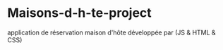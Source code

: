 # Maisons-d-h-te-project
application de réservation maison d'hôte développée par (JS &amp; HTML &amp; CSS)

